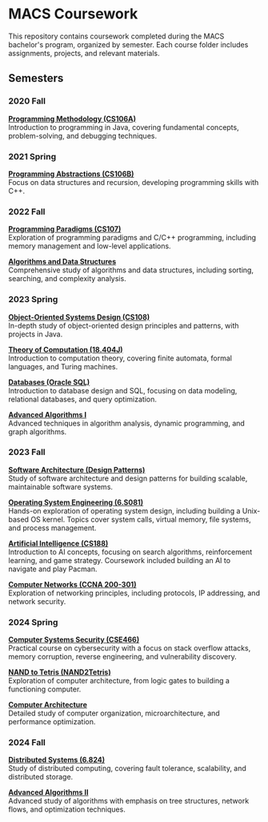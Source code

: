 # MACS Coursework

This repository contains coursework completed during the MACS bachelor's program, organized by semester. Each course folder includes assignments, projects, and relevant materials.

## Semesters

### **2020 Fall**  
  [**Programming Methodology (CS106A)**](Programming%20Methodology%20(CS106A))  
  Introduction to programming in Java, covering fundamental concepts, problem-solving, and debugging techniques.

### **2021 Spring**  
  [**Programming Abstractions (CS106B)**](Programming%20Abstractions%20(CS106B))  
  Focus on data structures and recursion, developing programming skills with C++.

### **2022 Fall**  
  [**Programming Paradigms (CS107)**](Programming%20Paradigms%20(CS107))  
  Exploration of programming paradigms and C/C++ programming, including memory management and low-level applications.
  
  [**Algorithms and Data Structures**](Algorithms%20and%20Data%20Structures)  
  Comprehensive study of algorithms and data structures, including sorting, searching, and complexity analysis.

### **2023 Spring**  
  [**Object-Oriented Systems Design (CS108)**](Object-Oriented%20Systems%20Design%20(CS108))  
  In-depth study of object-oriented design principles and patterns, with projects in Java.

  [**Theory of Computation (18.404J)**](Theory%20of%20Computation%20(18.404J))  
  Introduction to computation theory, covering finite automata, formal languages, and Turing machines.

  [**Databases (Oracle SQL)**](Databases%20(Oracle%20SQL))  
  Introduction to database design and SQL, focusing on data modeling, relational databases, and query optimization.

  [**Advanced Algorithms I**](Advanced%20Algorithms%20I)  
  Advanced techniques in algorithm analysis, dynamic programming, and graph algorithms.

### **2023 Fall**  
  [**Software Architecture (Design Patterns)**](Software%20Architecture%20(Design%20Patterns))  
  Study of software architecture and design patterns for building scalable, maintainable software systems.

  [**Operating System Engineering (6.S081)**](Operating%20System%20Engineering%20(6.S081))  
  Hands-on exploration of operating system design, including building a Unix-based OS kernel. Topics cover system calls, virtual memory, file systems, and process management.

  [**Artificial Intelligence (CS188)**](Artificial%20Intelligence%20(CS188))  
  Introduction to AI concepts, focusing on search algorithms, reinforcement learning, and game strategy. Coursework included building an AI to navigate and play Pacman.

  [**Computer Networks (CCNA 200-301)**](Computer%20Networks%20(CCNA%20200-301))  
  Exploration of networking principles, including protocols, IP addressing, and network security.

### **2024 Spring**  
  [**Computer Systems Security (CSE466)**](Computer%20Systems%20Security%20(CSE466))  
  Practical course on cybersecurity with a focus on stack overflow attacks, memory corruption, reverse engineering, and vulnerability discovery.

  [**NAND to Tetris (NAND2Tetris)**](NAND%20to%20Tetris%20(NAND2Tetris))  
  Exploration of computer architecture, from logic gates to building a functioning computer.

  [**Computer Architecture**](Computer%20Architecture)  
  Detailed study of computer organization, microarchitecture, and performance optimization.

### **2024 Fall**  
  [**Distributed Systems (6.824)**](Distributed%20Systems%20(6.824))  
  Study of distributed computing, covering fault tolerance, scalability, and distributed storage.

  [**Advanced Algorithms II**](Advanced%20Algorithms%20II)  
  Advanced study of algorithms with emphasis on tree structures, network flows, and optimization techniques.
